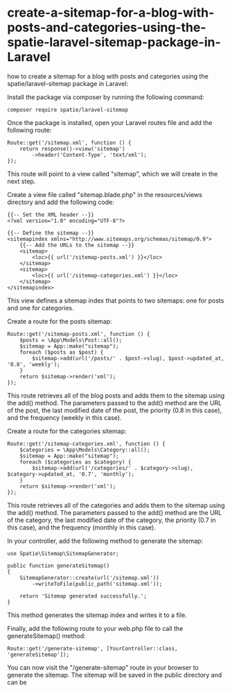 # create-a-sitemap-for-a-blog-with-posts-and-categories-using-the-spatie-laravel-sitemap-package-in-Laravel


 how to create a sitemap for a blog with posts and categories using the spatie/laravel-sitemap package in Laravel:

Install the package via composer by running the following command:
```
composer require spatie/laravel-sitemap
```
Once the package is installed, open your Laravel routes file and add the following route:
```
Route::get('/sitemap.xml', function () {
    return response()->view('sitemap')
        ->header('Content-Type', 'text/xml');
});
```
This route will point to a view called "sitemap", which we will create in the next step.

Create a view file called "sitemap.blade.php" in the resources/views directory and add the following code:
```
{{-- Set the XML header --}}
<?xml version="1.0" encoding="UTF-8"?>

{{-- Define the sitemap --}}
<sitemapindex xmlns="http://www.sitemaps.org/schemas/sitemap/0.9">
    {{-- Add the URLs to the sitemap --}}
    <sitemap>
        <loc>{{ url('/sitemap-posts.xml') }}</loc>
    </sitemap>
    <sitemap>
        <loc>{{ url('/sitemap-categories.xml') }}</loc>
    </sitemap>
</sitemapindex>
```
This view defines a sitemap index that points to two sitemaps: one for posts and one for categories.

Create a route for the posts sitemap:
```
Route::get('/sitemap-posts.xml', function () {
    $posts = \App\Models\Post::all();
    $sitemap = App::make("sitemap");
    foreach ($posts as $post) {
        $sitemap->add(url('/posts/' . $post->slug), $post->updated_at, '0.8', 'weekly');
    }
    return $sitemap->render('xml');
});
```
This route retrieves all of the blog posts and adds them to the sitemap using the add() method. The parameters passed to the add() method are the URL of the post, the last modified date of the post, the priority (0.8 in this case), and the frequency (weekly in this case).

Create a route for the categories sitemap:
```
Route::get('/sitemap-categories.xml', function () {
    $categories = \App\Models\Category::all();
    $sitemap = App::make("sitemap");
    foreach ($categories as $category) {
        $sitemap->add(url('/categories/' . $category->slug), $category->updated_at, '0.7', 'monthly');
    }
    return $sitemap->render('xml');
});
```
This route retrieves all of the categories and adds them to the sitemap using the add() method. The parameters passed to the add() method are the URL of the category, the last modified date of the category, the priority (0.7 in this case), and the frequency (monthly in this case).

In your controller, add the following method to generate the sitemap:
```
use Spatie\Sitemap\SitemapGenerator;

public function generateSitemap()
{
    SitemapGenerator::create(url('/sitemap.xml'))
        ->writeToFile(public_path('sitemap.xml'));
        
    return 'Sitemap generated successfully.';
}
```
This method generates the sitemap index and writes it to a file.

Finally, add the following route to your web.php file to call the generateSitemap() method:
```
Route::get('/generate-sitemap', [YourController::class, 'generateSitemap']);
```
You can now visit the "/generate-sitemap" route in your browser to generate the sitemap. The sitemap will be saved in the public directory and can be
